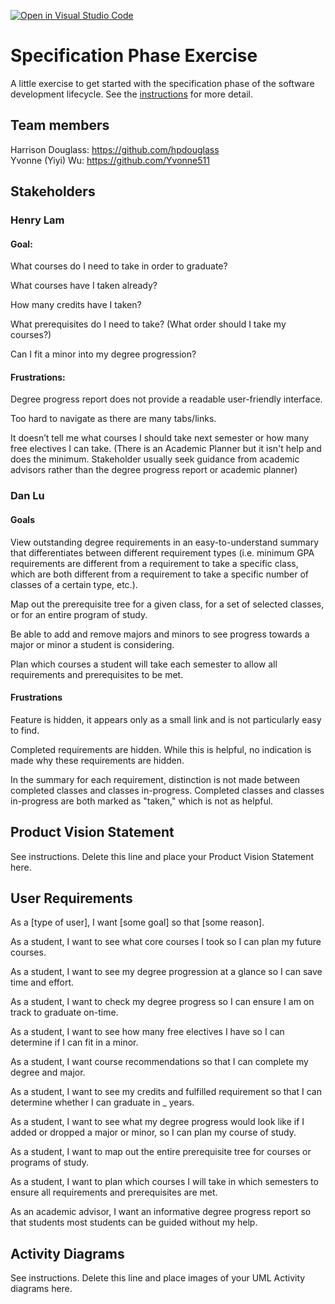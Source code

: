 [![Open in Visual Studio Code](https://classroom.github.com/assets/open-in-vscode-c66648af7eb3fe8bc4f294546bfd86ef473780cde1dea487d3c4ff354943c9ae.svg)](https://classroom.github.com/online_ide?assignment_repo_id=8554033&assignment_repo_type=AssignmentRepo)
# Specification Phase Exercise

A little exercise to get started with the specification phase of the software development lifecycle. See the [instructions](instructions.md) for more detail.

## Team members

Harrison Douglass: <https://github.com/hpdouglass><br>
Yvonne (Yiyi) Wu: <https://github.com/Yvonne511>

## Stakeholders

### Henry Lam

#### Goal:
What courses do I need to take in order to graduate?

What courses have I taken already?

How many credits have I taken?

What prerequisites do I need to take? (What order should I take my courses?)

Can I fit a minor into my degree progression?

#### Frustrations:
Degree progress report does not provide a readable user-friendly interface.

Too hard to navigate as there are many tabs/links.

It doesn’t tell me what courses I should take next semester or how many free electives I can take. (There is an Academic Planner but it isn't help and does the minimum. Stakeholder usually seek guidance from academic advisors rather than the degree progress report or academic planner)

### Dan Lu

#### Goals

View outstanding degree requirements in an easy-to-understand summary that differentiates between different requirement types (i.e. minimum GPA requirements are different from a requirement to take a specific class, which are both different from a requirement to take a specific number of classes of a certain type, etc.).

Map out the prerequisite tree for a given class, for a set of selected classes, or for an entire program of study.

Be able to add and remove majors and minors to see progress towards a major or minor a student is considering.

Plan which courses a student will take each semester to allow all requirements and prerequisites to be met.

#### Frustrations

Feature is hidden, it appears only as a small link and is not particularly easy to find.

Completed requirements are hidden. While this is helpful, no indication is made why these requirements are hidden.

In the summary for each requirement, distinction is not made between completed classes and classes in-progress. Completed classes and classes in-progress are both marked as "taken," which is not as helpful.

## Product Vision Statement

See instructions. Delete this line and place your Product Vision Statement here.

## User Requirements

As a [type of user], I want [some goal] so that [some reason].

As a student, I want to see what core courses I took so I can plan my future courses.

As a student, I want to see my degree progression at a glance so I can save time and effort.

As a student, I want to check my degree progress so I can ensure I am on track to graduate on-time.

As a student, I want to see how many free electives I have so I can determine if I can fit in a minor.

As a student, I want course recommendations so that I can complete my degree and major.

As a student, I want to see my credits and fulfilled requirement so that I can determine whether I can graduate in _ years.

As a student, I want to see what my degree progress would look like if I added or dropped a major or minor, so I can plan my course of study.

As a student, I want to map out the entire prerequisite tree for courses or programs of study.

As a student, I want to plan which courses I will take in which semesters to ensure all requirements and prerequisites are met.

As an academic advisor, I want an informative degree progress report so that students most students can be guided without my help.

## Activity Diagrams

See instructions. Delete this line and place images of your UML Activity diagrams here.
